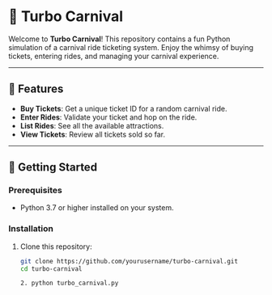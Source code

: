 # 🎡 Turbo Carnival

Welcome to **Turbo Carnival**! This repository contains a fun Python simulation of a carnival ride ticketing system. Enjoy the whimsy of buying tickets, entering rides, and managing your carnival experience.

---

## 🎉 Features

- **Buy Tickets**: Get a unique ticket ID for a random carnival ride.
- **Enter Rides**: Validate your ticket and hop on the ride.
- **List Rides**: See all the available attractions.
- **View Tickets**: Review all tickets sold so far.

---

## 🚀 Getting Started

### Prerequisites

- Python 3.7 or higher installed on your system.

### Installation

1. Clone this repository:
   ```bash
   git clone https://github.com/yourusername/turbo-carnival.git
   cd turbo-carnival

   2. python turbo_carnival.py
